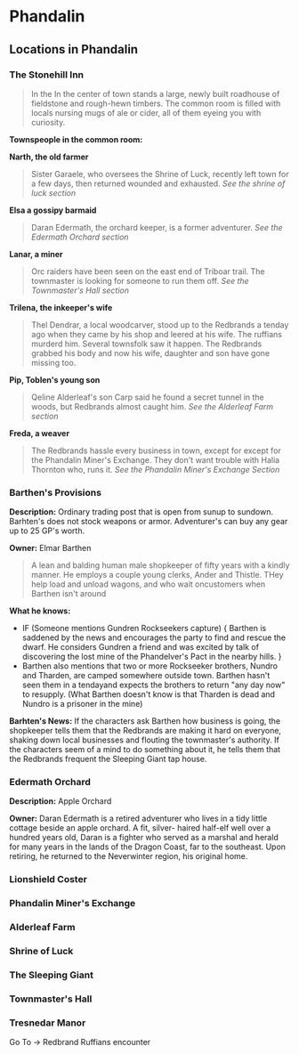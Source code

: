 # Phandalin

## Locations in Phandalin
### The Stonehill Inn
> In the In the center of town stands a large, newly
> built roadhouse of fieldstone and rough-hewn timbers.
> The common room is filled with locals nursing mugs of ale or cider, all
> of them eyeing you with curiosity.

**Townspeople in the common room:**

**Narth, the old farmer**
> Sister Garaele, who oversees the Shrine of Luck, recently left town for a few days,
> then returned wounded and exhausted.
> *See the shrine of luck section*

**Elsa a gossipy barmaid**
> Daran Edermath, the orchard keeper, is a former adventurer.
> *See the Edermath Orchard section*

**Lanar, a miner**
> Orc raiders have been seen on the east end of Triboar trail.
> The townmaster is looking for someone to run them off.
> *See the Townmaster's Hall section*

**Trilena, the inkeeper's wife**
> Thel Dendrar, a local woodcarver, stood up to the Redbrands a tenday ago
> when they came by his shop and leered at his wife. The ruffians murderd him.
> Several townsfolk saw it happen. The Redbrands grabbed his body and now his wife,
> daughter and son have gone missing too.

**Pip, Toblen's young son**
> Qeline Alderleaf's son Carp said he found a secret tunnel in the woods,
> but Redbrands  almost caught him.
> *See the Alderleaf Farm section*

**Freda, a weaver**
> The Redbrands hassle every business in town, except for
> except for the Phandalin Miner's Exchange.
> They don't want trouble with Halia Thornton who, runs it.
> *See the Phandalin Miner's Exchange Section*

 ### Barthen's Provisions
**Description:** Ordinary trading post that is open from sunup to sundown. Barhten's 
does not stock weapons or armor. Adventurer's can buy any gear up to 25 GP's worth. 

**Owner:** Elmar Barthen
> A lean and balding human male shopkeeper of fifty years with a kindly
> manner. He employs a couple young clerks, Ander and Thistle. THey help
> load and unload wagons, and who wait oncustomers when Barthen isn't around

**What he knows:**

- IF (Someone mentions Gundren Rockseekers capture) {
  Barthen is saddened by the news and encourages the party to find and rescue the
  dwarf. He considers Gundren a friend and was excited by talk of discovering the
  lost mine of the Phandelver's Pact in the nearby hills.
 }
- Barthen also mentions that two or more Rockseeker brothers, Nundro and Tharden,
are camped somewhere outside town. Barthen hasn't seen them in a tendayand expects
the brothers to return "any day now" to resupply. (What Barthen doesn't know
is that Tharden is dead and Nundro is a prisoner in the mine)

**Barhten's News:** If the characters ask Barthen how business is going, the
shopkeeper tells them that the Redbrands are making it hard on everyone, shaking down 
local businesses and flouting the townmaster's authority. If the characters seem of a 
mind to do something about it, he tells them that the Redbrands frequent the Sleeping 
Giant tap house.

 ### Edermath Orchard

**Description:** Apple Orchard

**Owner:** Daran Edermath is a retired adventurer who lives in a
tidy little cottage beside an apple orchard. A fit, silver- haired half-elf 
well over a hundred years old, Daran is a fighter who served as a marshal and herald 
for many years in the lands of the Dragon Coast, far to the southeast.
Upon retiring, he returned to the Neverwinter region, his original home.


 ### Lionshield Coster
 
 ### Phandalin Miner's Exchange
 
 ### Alderleaf Farm
 
 ### Shrine of Luck
 
 ### The Sleeping Giant
 
 ### Townmaster's Hall
 
 ### Tresnedar Manor
Go To &rightarrow; Redbrand Ruffians encounter
